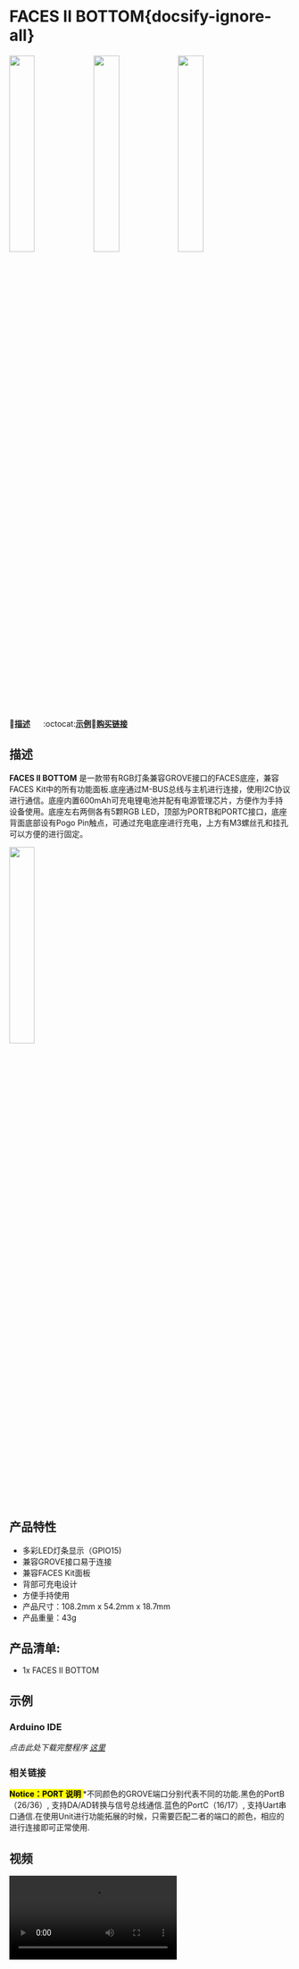 # FACES II BOTTOM{docsify-ignore-all}

<img src="assets/img/product_pics/module/facesII_bottom/faceii_01.webp" width="30%" height="30%" ><img src="assets/img/product_pics/module/facesII_bottom/faceii_02.jpg" width="30%" height="30%" ><img src="assets/img/product_pics/module/facesII_bottom/faceii_03.jpg" width="30%" height="30%" >


:memo:**[描述](#描述)**&nbsp;&nbsp;&nbsp;&nbsp;&nbsp;&nbsp;:octocat:**[示例](#示例)**🛒**[购买链接](https://m5stack.com/collections/all/products/m5-faces-ii-bottom-board)**&nbsp;&nbsp;&nbsp;

## 描述

**FACES II BOTTOM** 是一款带有RGB灯条兼容GROVE接口的FACES底座，兼容FACES Kit中的所有功能面板.底座通过M-BUS总线与主机进行连接，使用I2C协议进行通信。底座内置600mAh可充电锂电池并配有电源管理芯片，方便作为手持设备使用。底座左右两侧各有5颗RGB LED，顶部为PORTB和PORTC接口，底座背面底部设有Pogo Pin触点，可通过充电底座进行充电，上方有M3螺丝孔和挂孔
可以方便的进行固定。

<img src="assets/img/product_pics/module/facesII_bottom/different.jpg" width="30%" height="30%" >

## 产品特性

- 多彩LED灯条显示（GPIO15)
- 兼容GROVE接口易于连接
- 兼容FACES Kit面板
- 背部可充电设计
- 方便手持使用
- 产品尺寸：108.2mm x 54.2mm x 18.7mm
- 产品重量：43g

## 产品清单:

- 1x FACES II BOTTOM

## 示例

### Arduino IDE

*点击此处下载完整程序 [这里](https://github.com/m5stack/M5-ProductExampleCodes/tree/master/Module/FACESII_NeoPixelTest)*

### 相关链接

**<mark>Notice：PORT 说明 </mark>**
*不同颜色的GROVE端口分别代表不同的功能.黑色的PortB（26/36）, 支持DA/AD转换与信号总线通信.蓝色的PortC（16/17）, 支持Uart串口通信.在使用Unit进行功能拓展的时候，只需要匹配二者的端口的颜色，相应的进行连接即可正常使用.

## 视频

<video class="video_size" controls>
    <source src="https://m5stack.oss-cn-shenzhen.aliyuncs.com/video/Product_example_video/Module/FACES%20II%20BOTTOM.mp4" type="video/mp4">
</video>


<script>

   var purchase_link = 'https://m5stack.com/collections/m5-core/products/basic-core-iot-development-kit';


   anchor_search(purchase_link);
   scrollFunc();

</script>